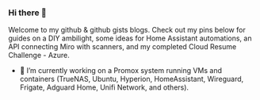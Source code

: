 ### Hi there 👋  
Welcome to my github & github gists blogs. Check out my pins below for guides on a DIY ambilight, some ideas for Home Assistant automations, an API connecting Miro with scanners, and my completed Cloud Resume Challenge - Azure.  
- 🔭 I’m currently working on a Promox system running VMs and containers (TrueNAS, Ubuntu, Hyperion, HomeAssistant, Wireguard, Frigate, Adguard Home, Unifi Network, and others).

<!--
**billyshub/billyshub** is a ✨ _special_ ✨ repository because its `README.md` (this file) appears on your GitHub profile.

Here are some ideas to get you started:

- 🔭 I’m currently working on ...
- 🌱 I’m currently learning ...
- 👯 I’m looking to collaborate on ...
- 🤔 I’m looking for help with ...
- 💬 Ask me about ...
- 📫 How to reach me: ...
- 😄 Pronouns: ...
- ⚡ Fun fact: ...
-->
